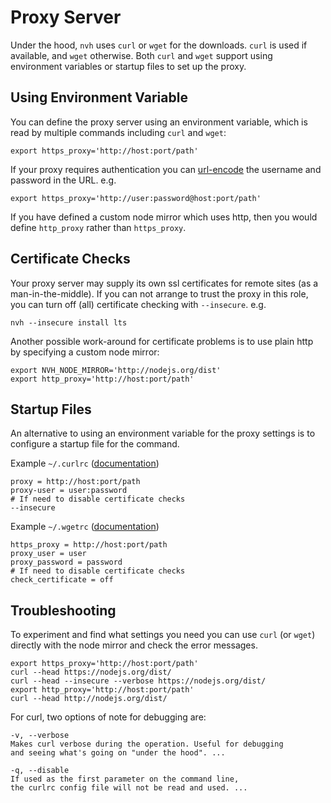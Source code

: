 # Proxy Server

Under the hood, `nvh` uses `curl` or `wget` for the downloads. `curl` is used if available, and `wget` otherwise. Both `curl` and `wget` support using environment variables or startup files to set up the proxy.

## Using Environment Variable

You can define the proxy server using an environment variable, which is read by multiple commands including `curl` and `wget`:

    export https_proxy='http://host:port/path'

If your proxy requires authentication you can [url-encode](https://urlencode.org) the username and password in the URL. e.g.

    export https_proxy='http://user:password@host:port/path'

If you have defined a custom node mirror which uses http, then you would define `http_proxy` rather than `https_proxy`.

## Certificate Checks

Your proxy server may supply its own ssl certificates for remote sites (as a man-in-the-middle). If you can not arrange to trust the proxy in this role, you can turn off (all) certificate checking with `--insecure`. e.g.

    nvh --insecure install lts

Another possible work-around for certificate problems is to use plain http by specifying a custom node mirror:

    export NVH_NODE_MIRROR='http://nodejs.org/dist'
    export http_proxy='http://host:port/path'

## Startup Files

An alternative to using an environment variable for the proxy settings is to configure a startup file for the command.

Example `~/.curlrc` ([documentation](https://ec.haxx.se/cmdline-configfile.html))

    proxy = http://host:port/path
    proxy-user = user:password
    # If need to disable certificate checks
    --insecure

Example `~/.wgetrc` ([documentation](https://www.gnu.org/software/wget/manual/html_node/Wgetrc-Commands.html#Wgetrc-Commands))

    https_proxy = http://host:port/path
    proxy_user = user
    proxy_password = password
    # If need to disable certificate checks
    check_certificate = off

## Troubleshooting

To experiment and find what settings you need you can use `curl` (or `wget`) directly with the node mirror and check the error messages.

    export https_proxy='http://host:port/path'
    curl --head https://nodejs.org/dist/
    curl --head --insecure --verbose https://nodejs.org/dist/
    export http_proxy='http://host:port/path'
    curl --head http://nodejs.org/dist/

For curl, two options of note for debugging are:

    -v, --verbose
    Makes curl verbose during the operation. Useful for debugging
    and seeing what's going on "under the hood". ...

    -q, --disable
    If used as the first parameter on the command line,
    the curlrc config file will not be read and used. ...
